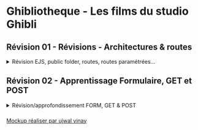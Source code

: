 # Ghibliotheque - Les films du studio Ghibli

## Révision 01 - Révisions - Architectures & routes

<details><summary>
Révision EJS, public folder, routes, routes paramétrées...
</summary>

<br>

Votre mission, si vous l'acceptez : 

**Faire un joli site de présentation des (merveilleux) films du studio Ghibli** 

Pour ça, trois routes : 

- Route `/` : 
  - affiche une **page d'accueil**, avec : 
    - une belle entête, qu'on pourra réutiliser dans les vues suivantes
    - un lien vers la page des liste des films


- Route `/films` : 
  - affiche la **liste des films**
  - on reste sobre pour chaque film : juste le `nom` du film suffira très bien.
    - éventuellement l'image de `l'affiche` du film si on veut faire un peu de CSS
  - si l'utilisateur clique sur un des films


- Route `/films/:id` : 
  - affiche la **page d'un** film 
    - (celui dont l'ID match la requête)
  - on y affiche les autres informations qu'on possède sur le film : `titre`, `titre original`, `description`, `director`, `image de l'affiche`, `date de sortie`, `durée du film`

- En bonus : 
  - une **page 404**, si l'utilisateur accède à une route non déclarée ! 

Pour parvenir à ce résultat, vous pouvez appliquer les notions vues en cours ! 


Pour l'intégration (HTML/CSS), c'est libre ! Un mot d'ordre **faites sobre** ! L'objectif n'est pas de travailler le CSS ;) 


Bonne chance !

</details>

## Révision 02 - Apprentissage Formulaire, GET et POST

<details><summary>
Révision/approfondissement FORM, GET & POST
</summary>

- Sur la page d'accueil : 
   - Rajouter un **formulaire de recherche** qui déclenche un GET sur la route `/search` : 
      - avec un input pour faire une recherche
      - et un bouton pour soumettre le formulaire
   - Implémenter la route GET `/search` côté backend : 
      - dans un premier temps, cette route renvoie **une page** qui liste tous les films (similaire à la route /films donc).
      - puis dans un second temps, cette route accepte des query parmams : 
        - si on appelle cette route avec `/search?title=of` (par exemple), on affiche uniquement les films qui possède la chaine de caractère `"of"` dans le titre du film.
        - (bonus) si on appelle cette route avec `/search?order=asc`, on affiche les films triés par ordre alphabétique du titre. Côté affichage, dans le formulaire, on pourrait mettre une checkbox qui, lorsqu'elle est cochée, rajoute ce query params dans la requête !

- Sur la page d'accueil : 
   - Rajouter un **formulaire de login** qui déclenche un POST sur la route `/login` :
      - avec un input pour ajouter le pseudo de l'utilisateur
      - et un bouton pour soumettre le formulaire
   - Implémenter la route POST `/login` côté backend : 
      - elle affiche une page avec écrit "Bonjour PSEUDO_DE_L_UTILISATEUR", et ça sera très bien !

</details>

###

[Mockup réaliser par ujwal vinay](https://dribbble.com/shots/23062504-ANIME-WEBSITE-Studio-Ghibli)